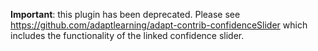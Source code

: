**Important**: this plugin has been deprecated. Please see https://github.com/adaptlearning/adapt-contrib-confidenceSlider which includes the functionality of the linked confidence slider.